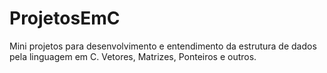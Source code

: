 # ProjetosEmC
Mini projetos para desenvolvimento e entendimento da estrutura de dados pela linguagem em C. Vetores, Matrizes, Ponteiros e outros.
